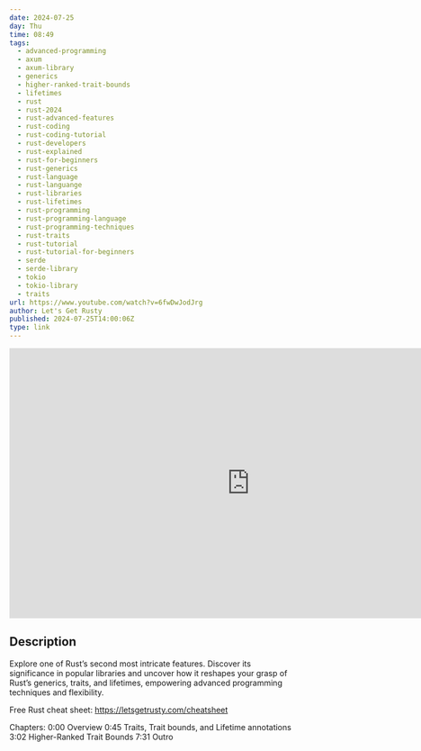 ```yaml
---
date: 2024-07-25
day: Thu
time: 08:49
tags:
  - advanced-programming
  - axum
  - axum-library
  - generics
  - higher-ranked-trait-bounds
  - lifetimes
  - rust
  - rust-2024
  - rust-advanced-features
  - rust-coding
  - rust-coding-tutorial
  - rust-developers
  - rust-explained
  - rust-for-beginners
  - rust-generics
  - rust-language
  - rust-languange
  - rust-libraries
  - rust-lifetimes
  - rust-programming
  - rust-programming-language
  - rust-programming-techniques
  - rust-traits
  - rust-tutorial
  - rust-tutorial-for-beginners
  - serde
  - serde-library
  - tokio
  - tokio-library
  - traits
url: https://www.youtube.com/watch?v=6fwDwJodJrg
author: Let's Get Rusty
published: 2024-07-25T14:00:06Z
type: link
---
```


<iframe width="854" height="480" src="https://www.youtube.com/embed/6fwDwJodJrg" frameborder="0" allowfullscreen></iframe>

## Description
Explore one of Rust’s second most intricate features. Discover its significance in popular libraries and uncover how it reshapes your grasp of Rust’s generics, traits, and lifetimes, empowering advanced programming techniques and flexibility.

Free Rust cheat sheet: https://letsgetrusty.com/cheatsheet

Chapters:
0:00 Overview
0:45 Traits, Trait bounds, and Lifetime annotations
3:02 Higher-Ranked Trait Bounds
7:31 Outro